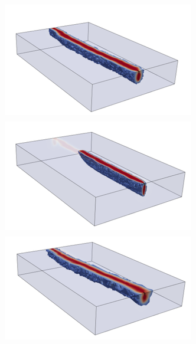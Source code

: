 ![](attachments/Pasted%20image%2020250629171931.png)

![](attachments/Pasted%20image%2020250629171943.png)

![](attachments/Pasted%20image%2020250629171955.png)